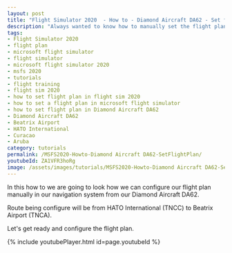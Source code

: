 ```yaml
---
layout: post
title: "Flight Simulator 2020  - How to - Diamond Aircraft DA62 - Set flight plan"
description: "Always wanted to know how to manually set the flight plan in a Diamond Aircraft DA62 than you found the right resource."
tags:
- Flight Simulator 2020
- flight plan
- microsoft flight simulator
- flight simulator
- microsoft flight simulator 2020
- msfs 2020
- tutorials
- flight training
- flight sim 2020
- how to set flight plan in flight sim 2020
- how to set a flight plan in microsoft flight simulator
- how to set flight plan in Diamond Aircraft DA62
- Diamond Aircraft DA62
- Beatrix Airport
- HATO International
- Curacao
- Aruba
category: tutorials
permalink: /MSFS2020-Howto-Diamond Aircraft DA62-SetFlightPlan/
youtubeId: ZA1VFR3hoRg
image: /assets/images/tutorials/MSFS2020-Howto-Diamond Aircraft DA62-SetFlightPlan.jpg
---
```

In this how to we are going to look how we can configure our flight plan manually in our navigation system from our Diamond Aircraft DA62. 

Route being configure will be from HATO International (TNCC) to Beatrix Airport (TNCA).

Let's get ready and configure the flight plan.

{% include youtubePlayer.html id=page.youtubeId %}